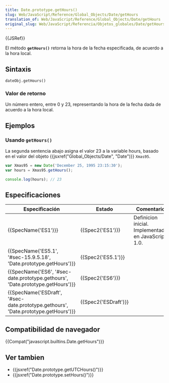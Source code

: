 ```yaml
---
title: Date.prototype.getHours()
slug: Web/JavaScript/Reference/Global_Objects/Date/getHours
translation_of: Web/JavaScript/Reference/Global_Objects/Date/getHours
original_slug: Web/JavaScript/Referencia/Objetos_globales/Date/getHours
---
```

{{JSRef}}

El método **`getHours()`** retorna la hora de la fecha especificada, de acuerdo a la hora local.

## Sintaxis

    dateObj.getHours()

### Valor de retorno

Un número entero, entre 0 y 23, representando la hora de la fecha dada de acuerdo a la hora local.

## Ejemplos

### Usando `getHours()`

La segunda sentencia abajo asigna el valor 23 a la variable hours, basado en el valor del objeto {{jsxref("Global_Objects/Date", "Date")}} `Xmas95`.

```js
var Xmas95 = new Date('December 25, 1995 23:15:30');
var hours = Xmas95.getHours();

console.log(hours); // 23
```

## Especificaciones

| Especificación                                                                                               | Estado                       | Comentario                                          |
| ------------------------------------------------------------------------------------------------------------ | ---------------------------- | --------------------------------------------------- |
| {{SpecName('ES1')}}                                                                                     | {{Spec2('ES1')}}         | Definicion inicial. Implementado en JavaScript 1.0. |
| {{SpecName('ES5.1', '#sec-15.9.5.18', 'Date.prototype.getHours')}}                     | {{Spec2('ES5.1')}}     |                                                     |
| {{SpecName('ES6', '#sec-date.prototype.gethours', 'Date.prototype.getHours')}}     | {{Spec2('ES6')}}         |                                                     |
| {{SpecName('ESDraft', '#sec-date.prototype.gethours', 'Date.prototype.getHours')}} | {{Spec2('ESDraft')}} |                                                     |

## Compatibilidad de navegador

{{Compat("javascript.builtins.Date.getHours")}}

## Ver tambien

- {{jsxref("Date.prototype.getUTCHours()")}}
- {{jsxref("Date.prototype.setHours()")}}
